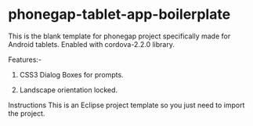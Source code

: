 phonegap-tablet-app-boilerplate
===============================

This is the blank template for phonegap project specifically made for Android tablets. Enabled with cordova-2.2.0 library.

Features:-

1. CSS3 Dialog Boxes for prompts.

2. Landscape orientation locked.


Instructions
  This is an Eclipse project template so you just need to import the project.
